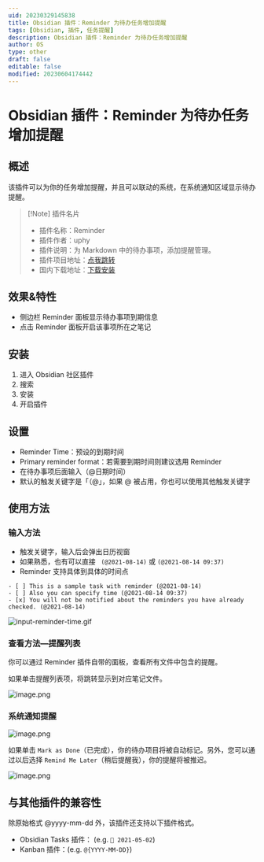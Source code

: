 ```yaml
---
uid: 20230329145838
title: Obsidian 插件：Reminder 为待办任务增加提醒
tags: [Obsidian, 插件, 任务提醒]
description: Obsidian 插件：Reminder 为待办任务增加提醒
author: OS
type: other
draft: false
editable: false
modified: 20230604174442
---
```


# Obsidian 插件：Reminder 为待办任务增加提醒

## 概述

该插件可以为你的任务增加提醒，并且可以联动的系统，在系统通知区域显示待办提醒。

> [!Note] 插件名片
> - 插件名称：Reminder
> - 插件作者：uphy
> - 插件说明：为 Markdown 中的待办事项，添加提醒管理。
> - 插件项目地址：[点我跳转](https://github.com/uphy/obsidian-reminder)
> - 国内下载地址：[下载安装](https://pkmer.cn/products/plugin/pluginMarket/?obsidian-reminder-plugin)

## 效果&特性

- 侧边栏 Reminder 面板显示待办事项到期信息
- 点击 Reminder 面板开启该事项所在之笔记

## 安装

1. 进入 Obsidian 社区插件
2. 搜索
3. 安装
4. 开启插件

## 设置

- Reminder Time：预设的到期时间
- Primary reminder format：若需要到期时间则建议选用 Reminder
- 在待办事项后面输入（@日期时间）
- 默认的触发关键字是「（@」，如果 @ 被占用，你也可以使用其他触发关键字

## 使用方法

### 输入方法

- 触发关键字，输入后会弹出日历视窗
- 如果熟悉，也有可以直接 ` (@2021-08-14)` 或 `(@2021-08-14 09:37)`
- Reminder 支持具体到具体的时间点

```语法
- [ ] This is a sample task with reminder (@2021-08-14)
- [ ] Also you can specify time (@2021-08-14 09:37)
- [x] You will not be notified about the reminders you have already checked. (@2021-08-14)
```

![input-reminder-time.gif](https://cdn.pkmer.cn/images/133e1677ca90a3f85d2c38dd280a78d1_MD5.gif!pkmer)

### 查看方法—提醒列表

你可以通过 Reminder 插件自带的面板，查看所有文件中包含的提醒。

如果单击提醒列表项，将跳转显示到对应笔记文件。

![image.png](https://cdn.pkmer.cn/images/5d718b10d449075829627802767c6fed_MD5.png!pkmer)

### 系统通知提醒

![image.png](https://cdn.pkmer.cn/images/67d54efdb120312443fab1bf1b88265a_MD5.png!pkmer)

如果单击 `Mark as Done`（已完成），你的待办项目将被自动标记。另外，您可以通过以后选择 `Remind Me Later`（稍后提醒我），你的提醒将被推迟。

![image.png](https://cdn.pkmer.cn/images/49727fba6c33b84c48cea8c340b9528f_MD5.png!pkmer)

## 与其他插件的兼容性

除原始格式 @yyyy-mm-dd 外，该插件还支持以下插件格式。

- Obsidian Tasks 插件： (e.g. `📅 2021-05-02`)
- Kanban 插件：(e.g. `@{YYYY-MM-DD}`)